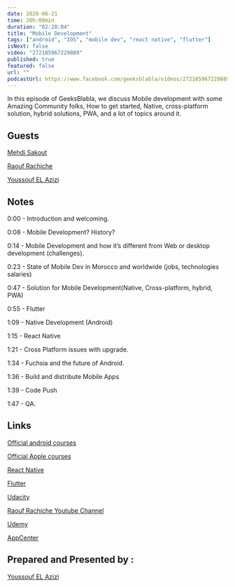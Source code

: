 ```yaml
---
date: 2020-06-21
time: 20h:00min
duration: "02:28:04"
title: "Mobile Development"
tags: ["android", "IOS", "mobile dev", "react native", "flutter"]
isNext: false
video: "272185967229889"
published: true
featured: false
url: ""
podcastUrl: https://www.facebook.com/geeksblabla/videos/272185967229889/
---
```


In this episode of GeeksBlabla, we discuss Mobile development with some Amazing Community folks, How to get started, Native, cross-platform solution, hybrid solutions, PWA, and a lot of topics around it.

## Guests

[Mehdi Sakout](https://twitter.com/MedyO80)

[Raouf Rachiche](https://twitter.com/raoufrahiche)

[Youssouf EL Azizi](https://elazizi.com/)

## Notes

0:00 - Introduction and welcoming.

0:08 - Mobile Development? History?

0:14 - Mobile Development and how it’s different from Web or desktop development (challenges).

0:23 - State of Mobile Dev in Morocco and worldwide (jobs, technologies salaries)

0:47 - Solution for Mobile Development(Native, Cross-platform, hybrid, PWA)

0:55 - Flutter

1:09 - Native Development (Android)

1:15 - React Native

1:21 - Cross Platform issues with upgrade.

1:34 - Fuchsia and the future of Android.

1:36 - Build and distribute Mobile Apps

1:39 - Code Push

1:47 - QA.

## Links

[Official android courses](https://developer.android.com/courses)

[Official Apple courses](https://developer.apple.com/library/archive/referencelibrary/GettingStarted/DevelopiOSAppsSwift/)

[React Native](https://reactnative.dev/)

[Flutter](https://flutter.dev/)

[Udacity](https://www.udacity.com/)

[Raouf Rachiche Youtube Channel](https://www.youtube.com/channel/UCal0wCIwkxiKcrYPvBS6RiA)

[Udemy](https://www.udemy.com/topic/android-development/free/)

[AppCenter](http://appcenter.ms/)

## Prepared and Presented by :

[Youssouf EL Azizi](https://elazizi.com/)

